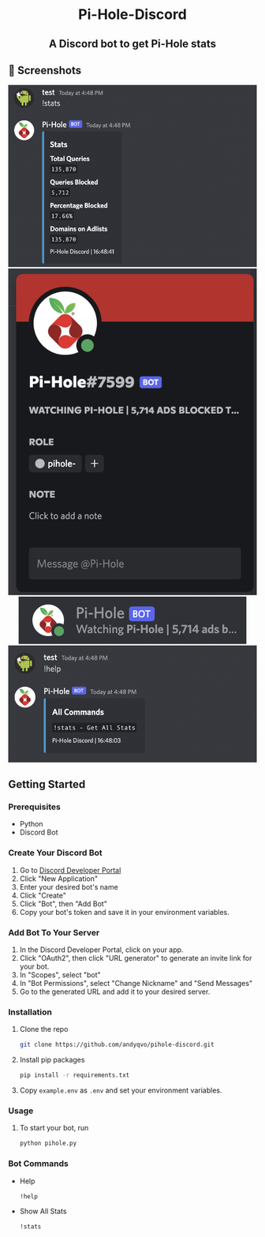 # <div classname="title" align=center>Pi-Hole-Discord</div>

## <div classname="subtitle" align=center>A Discord bot to get Pi-Hole stats</div>

## 📸 Screenshots
<div align="center"><img src="screenshots/stats.png"></div>
<div align="center"><img src="screenshots/profile.png"></div>
<div align="center"><img src="screenshots/sidebar.png"></div>
<div align="center"><img src="screenshots/help.png"></div>

## Getting Started

### Prerequisites
* Python
* Discord Bot

### Create Your Discord Bot
1. Go to <a href="https://discord.com/developers/applications">Discord Developer Portal</a>
2. Click "New Application"
3. Enter your desired bot's name
4. Click "Create"
5. Click "Bot", then "Add Bot"
6. Copy your bot's token and save it in your environment variables.

### Add Bot To Your Server
1. In the Discord Developer Portal, click on your app.
2. Click "OAuth2", then click "URL generator" to generate an invite link for your bot.
3. In "Scopes", select "bot"
4. In "Bot Permissions", select "Change Nickname" and "Send Messages"
5. Go to the generated URL and add it to your desired server.

### Installation
1. Clone the repo
    ```sh
   git clone https://github.com/andyqvo/pihole-discord.git
   ```
2. Install pip packages
    ```sh
    pip install -r requirements.txt
    ```
3. Copy ```example.env``` as ```.env``` and set your environment variables. 

### Usage
1. To start your bot, run
    ```sh
    python pihole.py
    ```

### Bot Commands
* Help
    ```sh
    !help
    ```
* Show All Stats
    ```sh
    !stats
    ```